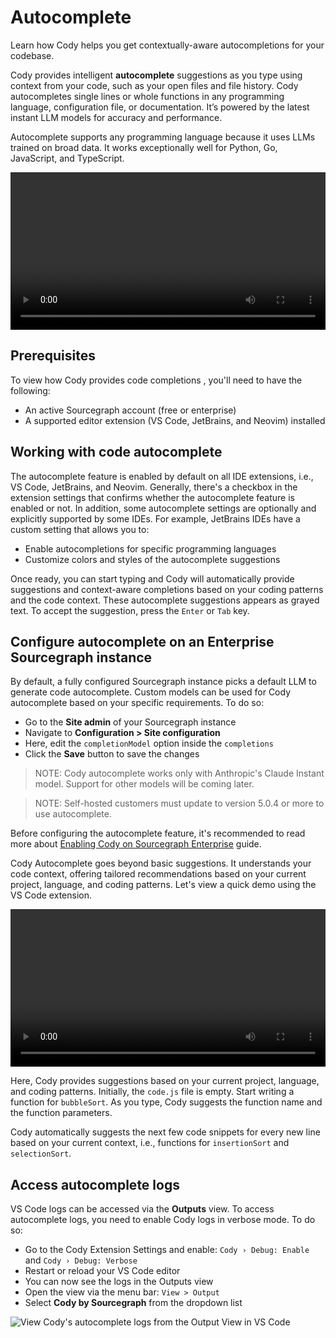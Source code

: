 # Autocomplete

<p class="subtitle">Learn how Cody helps you get contextually-aware autocompletions for your codebase.</p>

Cody provides intelligent **autocomplete** suggestions as you type using context from your code, such as your open files and file history. Cody autocompletes single lines or whole functions in any programming language, configuration file, or documentation. It’s powered by the latest instant LLM models for accuracy and performance.

Autocomplete supports any programming language because it uses LLMs trained on broad data. It works exceptionally well for Python, Go, JavaScript, and TypeScript.

<video width="1920" height="1080" loop playsinline controls style="width: 100%; height: auto; max-width: 50rem">
  <source src="https://storage.googleapis.com/sourcegraph-assets/Docs/Media/cody-in-action.mp4" type="video/mp4">
</video>

## Prerequisites

To view how Cody provides code completions , you'll need to have the following:

- An active Sourcegraph account (free or enterprise)
- A supported editor extension (VS Code, JetBrains, and Neovim) installed

## Working with code autocomplete

The autocomplete feature is enabled by default on all IDE extensions, i.e., VS Code, JetBrains, and Neovim. Generally, there's a checkbox in the extension settings that confirms whether the autocomplete feature is enabled or not. In addition, some autocomplete settings are optionally and explicitly supported by some IDEs. For example, JetBrains IDEs have a custom setting that allows you to:

- Enable autocompletions for specific programming languages
- Customize colors and styles of the autocomplete suggestions

Once ready, you can start typing and Cody will automatically provide suggestions and context-aware completions based on your coding patterns and the code context. These autocomplete suggestions appears as grayed text. To accept the suggestion, press the `Enter` or `Tab` key.

## Configure autocomplete on an Enterprise Sourcegraph instance

By default, a fully configured Sourcegraph instance picks a default LLM to generate code autocomplete. Custom models can be used for Cody autocomplete based on your specific requirements. To do so:

- Go to the **Site admin** of your Sourcegraph instance
- Navigate to **Configuration > Site configuration**
- Here, edit the `completionModel` option inside the `completions`
- Click the **Save** button to save the changes

> NOTE: Cody autocomplete works only with Anthropic's Claude Instant model. Support for other models will be coming later.

> NOTE: Self-hosted customers must update to version 5.0.4 or more to use autocomplete.

Before configuring the autocomplete feature, it's recommended to read more about [Enabling Cody on Sourcegraph Enterprise](../overview/enable-cody-enterprise.md) guide.

Cody Autocomplete goes beyond basic suggestions. It understands your code context, offering tailored recommendations based on your current project, language, and coding patterns. Let's view a quick demo using the VS Code extension.

<video width="1920" height="1080" loop playsinline controls style="width: 100%; height: auto; max-width: 50rem">
  <source src="https://storage.googleapis.com/sourcegraph-assets/Docs/Media/contexual-autocpmplete.mp4" type="video/mp4">
</video>

Here, Cody provides suggestions based on your current project, language, and coding patterns. Initially, the `code.js` file is empty. Start writing a function for `bubbleSort`. As you type, Cody suggests the function name and the function parameters.

Cody automatically suggests the next few code snippets for every new line based on your current context, i.e., functions for `insertionSort` and `selectionSort`.

## Access autocomplete logs

VS Code logs can be accessed via the **Outputs** view. To access autocomplete logs, you need to enable Cody logs in verbose mode. To do so:

- Go to the Cody Extension Settings and enable: `Cody › Debug: Enable` and `Cody › Debug: Verbose`
- Restart or reload your VS Code editor
- You can now see the logs in the Outputs view
- Open the view via the menu bar: `View > Output`
- Select **Cody by Sourcegraph** from the dropdown list

![View Cody's autocomplete logs from the Output View in VS Code](https://storage.googleapis.com/sourcegraph-assets/Docs/autocomplete-logs.png)
